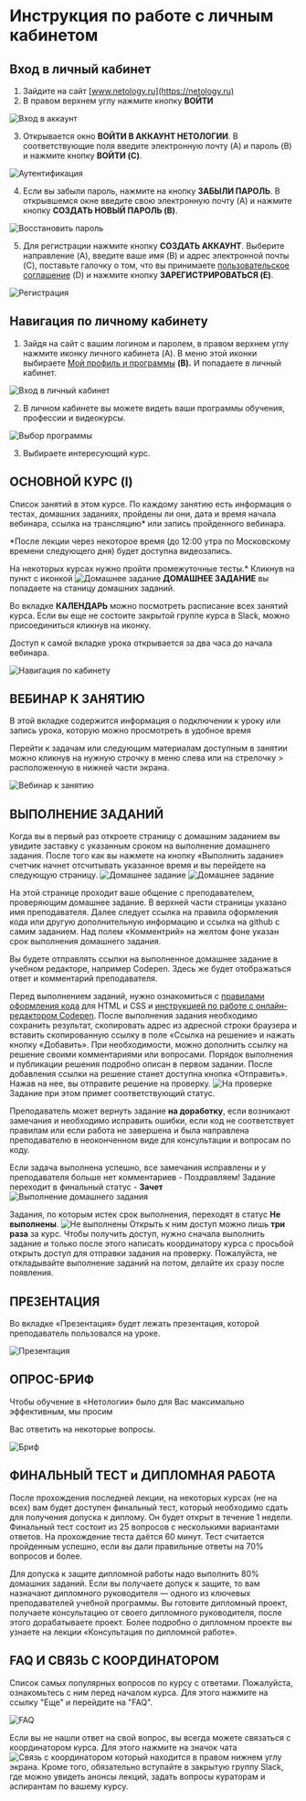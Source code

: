 # Инструкция по работе с личным кабинетом


## Вход в личный кабинет 
1. Зайдите на сайт [www.netology.ru](https://netology.ru)
2. В правом верхнем углу нажмите кнопку **ВОЙТИ**

![Вход в аккаунт](../img/account-enter.png)

3. Открывается окно **ВОЙТИ В АККАУНТ НЕТОЛОГИИ**. В соответствующие поля введите электронную почту (A) и пароль (B) и нажмите кнопку **ВОЙТИ (C)**.

![Аутентификация](../img/account-autentification.png)

4. Если вы забыли пароль, нажмите на кнопку **ЗАБЫЛИ ПАРОЛЬ**. В открывшемся окне введите свою электронную почту (A) и нажмите кнопку **СОЗДАТЬ НОВЫЙ ПАРОЛЬ (B)**.

![Восстановить пароль](../img/account-forgot-password.png)

5. Для регистрации нажмите кнопку **СОЗДАТЬ АККАУНТ**. Выберите направление (A), введите ваше имя (B) и адрес электронной почты (C), поставьте галочку о том, что вы принимаете [пользовательское соглашение](https://netology.ru/legal) (D) и нажмите кнопку **ЗАРЕГИСТРИРОВАТЬСЯ (E)**.

![Регистрация](../img/account-create-account.png)


## Навигация по личному кабинету
1. Зайдя на сайт с вашим логином и паролем, в правом верхнем углу нажмите иконку личного кабинета (A). В меню этой иконки выбираете [Мой профиль и программы](https://netology.ru/profile) **(B).** И попадаете в личный кабинет.

![Вход в личный кабинет](../img/account-enter-account.png)

2. В личном кабинете вы можете видеть ваши программы обучения, профессии и видеокурсы.

![Выбор программы](../img/account-choose-course.png)

3. Выбираете интересующий курс.


## **ОСНОВНОЙ КУРС (I)**
Список занятий в этом курсе. По каждому занятию есть информация о тестах, домашних заданиях, пройдены ли они, дата и время начала вебинара, ссылка на трансляцию* или запись пройденного вебинара.

 *После лекции через некоторое время (до 12:00 утра по Московскому времени следующего дня) будет доступна видеозапись.

На некоторых курсах нужно пройти промежуточные тесты.* Кликнув на пункт c иконкой ![Домашнее задание](account_img/homework_icon.png) **ДОМАШНЕЕ ЗАДАНИЕ** вы попадаете на станицу домашних заданий. 

Во вкладке **КАЛЕНДАРЬ** можно посмотреть расписание всех занятий курса.
Если вы еще не состоите закрытой группе курса в Slack, можно присоединиться кликнув на иконку.

Доступ к самой вкладке урока открывается за два часа до начала вебинара.

![Навигация по кабинету](account_img/main_course_startpage.jpg)


## **ВЕБИНАР К ЗАНЯТИЮ**
В этой вкладке содержится информация о подключении к уроку или запись урока, которую можно просмотреть в удобное время

Перейти к задачам или следующим материалам доступным в занятии можно кликнув на нужную строчку в меню слева или на стрелочку > расположенную в нижней части экрана.

![Вебинар к занятию](account_img/vebinar_screen.jpg)


## **ВЫПОЛНЕНИЕ ЗАДАНИЙ**
Когда вы в первый раз откроете страницу с домашним заданием вы увидите заставку с указанным сроком на выполнение домашнего задания. После того как вы нажмете на кнопку «Выполнить задание» счетчик начнет отсчитывать указанное время и вы перейдете на следующую страницу.
![Домашнее задание](account_img/homework_start_screen.jpg)
![Домашнее задание](account_img/homework_active_screen.jpg)

На этой странице проходит ваше общение с преподавателем, проверяющим домашнее задание. В верхней части страницы указано имя преподавателя. Далее следует ссылка на правила оформления кода или другую дополнительную информацию и ссылка на github с самим заданием. Над полем «Комментрий» на желтом фоне указан срок выполнения домашнего задания.

Вы будете отправлять ссылки на выполненное домашнее задание в учебном редакторе, например Codepen. Здесь же будет отображаться ответ и комментарий преподавателя.

Перед выполнением заданий, нужно ознакомиться с [правилами оформления кода](https://netology-university.bitbucket.io/codestyle/index.html) для HTML и CSS и [инструкцией по работе с онлайн-редактором Codepen](https://netology-university.bitbucket.io/guides/wm/codepen-guide/). После выполнения задания необходимо сохранить результат, скопировать адрес из адресной строки браузера и вставить скопированную ссылку в поле «Ссылка на решение» и нажать кнопку «Добавить». При необходимости, можно дополнить ссылку на решение своими комментариями или вопросами. Порядок выполнения и публикации решения подробно описан в первом задании. После добавления ссылки на решение станет доступна кнопка «Отправить». Нажав на нее, вы отправите решение на проверку. 
![На проверке](account_img/on_cheking.png)
Задание при этом примет соответствующий статус.

Преподаватель может вернуть задание **на доработку**, если возникают замечания и необходимо исправить ошибки, если код не соответствует правилам или если работа не завершена и была направлена преподавателю в неоконченном виде для консультации и вопросам по коду.

Если задача выполнена успешно, все замечания исправлены и у преподавателя больше нет комментариев - Поздравляем! Задание переходит в финальный статус - **Зачет**
![Выполнение домашнего задания](account_img/accept.png)

Задания, по которым истек срок выполнения, переходят в статус **Не выполнены**. 
![Не выполнены](account_img/expired_homework.png)
Открыть к ним доступ можно лишь **три раза** за курс. Чтобы получить доступ, нужно сначала выполнить задание и только после этого
написать координатору курса с просьбой открыть доступ для отправки задания на проверку. Пожалуйста, не откладывайте выполнение заданий на потом, делайте их сразу после появления.


## **ПРЕЗЕНТАЦИЯ**
Во вкладке «Презентация» будет лежать презентация, которой преподаватель пользовался на уроке.

![Презентация](account_img/prezentation_screen.jpg)


## **ОПРОС-БРИФ**
Чтобы обучение в «Нетологии» было для Вас максимально эффективным, мы просим

Вас ответить на некоторые вопросы.

![Бриф](account_img/brif.png)


## **ФИНАЛЬНЫЙ ТЕСТ** и **ДИПЛОМНАЯ РАБОТА** 
После прохождения последней лекции, на некоторых курсах (не на всех) вам будет доступен финальный тест, который необходимо сдать для получения допуска к диплому. Он будет открыт в течение 1 недели. Финальный тест состоит из 25 вопросов с несколькими вариантами ответов. На прохождение теста даётся 60 минут. Тест считается пройденным успешно, если вы дали правильные ответы на 70% вопросов и более.

Для допуска к защите дипломной работы надо выполнить 80% домашних заданий. Если вы получаете допуск к защите, то вам назначают дипломного руководителя — одного из ключевых преподавателей учебной программы. Вы готовите дипломный проект, получаете консультацию от своего дипломного руководителя, после этого дорабатываете проект. 
Более подробно о дипломном проекте вы узнаете на лекции «Консультация по дипломной работе».


## **FAQ И СВЯЗЬ С КООРДИНАТОРОМ**
Список самых популярных вопросов по курсу с ответами. Пожалуйста, ознакомьтесь с ним перед началом курса.
Для этого нажмите на ссылку "Еще" и перейдите на "FAQ".

![FAQ](account_img/FAQ.png)

Если вы не нашли ответ на свой вопрос, вы всегда можете связаться с координатором курса. Для этого нажмите на значок чата 
![Связь с координатором](account_img/coordinator_connect.png) который находится в правом нижнем углу экрана.
Кроме того, обязательно вступайте в закрытую группу Slack, где можно увидеть анонсы лекций, задать вопросы кураторам и аспирантам по вашему курсу.


